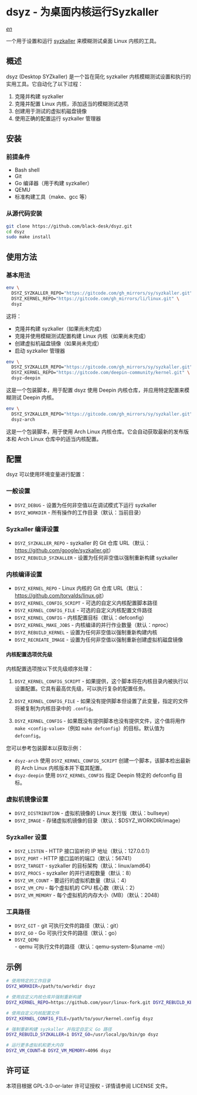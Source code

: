 <!--
SPDX-License-Identifier: GPL-3.0-or-later
SPDX-FileCopyrightText: Chen Linxuan <me@black-desk.cn>
-->

# dsyz - 为桌面内核运行Syzkaller

*[en](README.md)*

一个用于设置和运行 [syzkaller](https://github.com/google/syzkaller) 来模糊测试桌面 Linux 内核的工具。

## 概述

dsyz (Desktop SYZkaller) 是一个旨在简化 syzkaller 内核模糊测试设置和执行的实用工具。它自动化了以下过程：

1. 克隆并构建 syzkaller
2. 克隆并配置 Linux 内核，添加适当的模糊测试选项
3. 创建用于测试的虚拟机磁盘镜像
4. 使用正确的配置运行 syzkaller 管理器

## 安装

### 前提条件

- Bash shell
- Git
- Go 编译器（用于构建 syzkaller）
- QEMU
- 标准构建工具（make、gcc 等）

### 从源代码安装

```bash
git clone https://github.com/black-desk/dsyz.git
cd dsyz
sudo make install
```

## 使用方法

### 基本用法

<!-- 注意：中英文文档在基本用例上的代码示例不同。中文文档中使用了中国的镜像服务，以便中文用户能够更快速地下载依赖库。 -->

```bash
env \
  DSYZ_SYZKALLER_REPO="https://gitcode.com/gh_mirrors/sy/syzkaller.git" \
  DSYZ_KERNEL_REPO="https://gitcode.com/gh_mirrors/li/linux.git" \
  dsyz
```

这将：

- 克隆并构建 syzkaller（如果尚未完成）
- 克隆并使用模糊测试配置构建 Linux 内核（如果尚未完成）
- 创建虚拟机磁盘镜像（如果尚未完成）
- 启动 syzkaller 管理器

```bash
env \
  DSYZ_SYZKALLER_REPO="https://gitcode.com/gh_mirrors/sy/syzkaller.git" \
  DSYZ_KERNEL_REPO="https://gitcode.com/deepin-community/kernel.git" \
  dsyz-deepin
```

这是一个包装脚本，用于配置 dsyz 使用 Deepin 内核仓库，并应用特定配置来模糊测试 Deepin 内核。

```bash
env \
  DSYZ_SYZKALLER_REPO="https://gitcode.com/gh_mirrors/sy/syzkaller.git" \
  dsyz-arch
```

这是一个包装脚本，用于使用 Arch Linux 内核仓库。它会自动获取最新的发布版本和 Arch Linux 仓库中的适当内核配置。

## 配置

dsyz 可以使用环境变量进行配置：

### 一般设置

- `DSYZ_DEBUG` - 设置为任何非空值以在调试模式下运行 syzkaller
- `DSYZ_WORKDIR` - 所有操作的工作目录（默认：当前目录）

### Syzkaller 编译设置

- `DSYZ_SYZKALLER_REPO` - syzkaller 的 Git 仓库 URL（默认：<https://github.com/google/syzkaller.git>）
- `DSYZ_REBUILD_SYZKALLER` - 设置为任何非空值以强制重新构建 syzkaller

### 内核编译设置

- `DSYZ_KERNEL_REPO` - Linux 内核的 Git 仓库 URL（默认：<https://github.com/torvalds/linux.git>）
- `DSYZ_KERNEL_CONFIG_SCRIPT` - 可选的自定义内核配置脚本路径
- `DSYZ_KERNEL_CONFIG_FILE` - 可选的自定义内核配置文件路径
- `DSYZ_KERNEL_CONFIG` - 内核配置目标（默认：defconfig）
- `DSYZ_KERNEL_MAKE_JOBS` - 内核编译的并行作业数量（默认：nproc）
- `DSYZ_REBUILD_KERNEL` - 设置为任何非空值以强制重新构建内核
- `DSYZ_RECREATE_IMAGE` - 设置为任何非空值以强制重新创建虚拟机磁盘镜像

#### 内核配置选项优先级

内核配置选项按以下优先级顺序处理：

1. `DSYZ_KERNEL_CONFIG_SCRIPT` - 如果提供，这个脚本将在内核目录内被执行以设置配置。它具有最高优先级，可以执行复杂的配置任务。

2. `DSYZ_KERNEL_CONFIG_FILE` - 如果没有提供脚本但设置了此变量，指定的文件将被复制为内核目录中的 `.config`。

3. `DSYZ_KERNEL_CONFIG` - 如果既没有提供脚本也没有提供文件，这个值将用作 `make <config-value>`（例如 `make defconfig`）的目标。默认值为 `defconfig`。

您可以参考包装脚本以获取示例：

- `dsyz-arch` 使用 `DSYZ_KERNEL_CONFIG_SCRIPT` 创建一个脚本，该脚本检出最新的 Arch Linux 内核版本并下载其配置。
- `dsyz-deepin` 使用 `DSYZ_KERNEL_CONFIG` 指定 Deepin 特定的 defconfig 目标。

### 虚拟机镜像设置

- `DSYZ_DISTRIBUTION` - 虚拟机镜像的 Linux 发行版（默认：bullseye）
- `DSYZ_IMAGE` - 存储虚拟机镜像的目录（默认：$DSYZ_WORKDIR/image）

### Syzkaller 设置

- `DSYZ_LISTEN` - HTTP 接口监听的 IP 地址（默认：127.0.0.1）
- `DSYZ_PORT` - HTTP 接口监听的端口（默认：56741）
- `DSYZ_TARGET` - syzkaller 的目标架构（默认：linux/amd64）
- `DSYZ_PROCS` - syzkaller 的并行进程数量（默认：8）
- `DSYZ_VM_COUNT` - 要运行的虚拟机数量（默认：4）
- `DSYZ_VM_CPU` - 每个虚拟机的 CPU 核心数（默认：2）
- `DSYZ_VM_MEMORY` - 每个虚拟机的内存大小（MB）（默认：2048）

### 工具路径

- `DSYZ_GIT` - git 可执行文件的路径（默认：git）
- `DSYZ_GO` - Go 可执行文件的路径（默认：go）
- `DSYZ_QEMU` - qemu 可执行文件的路径（默认：qemu-system-$(uname -m)）

## 示例

```bash
# 使用特定的工作目录
DSYZ_WORKDIR=/path/to/workdir dsyz

# 使用自定义内核仓库并强制重新构建
DSYZ_KERNEL_REPO=https://github.com/your/linux-fork.git DSYZ_REBUILD_KERNEL=1 dsyz

# 使用自定义内核配置文件
DSYZ_KERNEL_CONFIG_FILE=/path/to/your/kernel.config dsyz

# 强制重新构建 syzkaller 并指定自定义 Go 路径
DSYZ_REBUILD_SYZKALLER=1 DSYZ_GO=/usr/local/go/bin/go dsyz

# 运行更多虚拟机和更大内存
DSYZ_VM_COUNT=8 DSYZ_VM_MEMORY=4096 dsyz
```

## 许可证

本项目根据 GPL-3.0-or-later 许可证授权 - 详情请参阅 LICENSE 文件。
